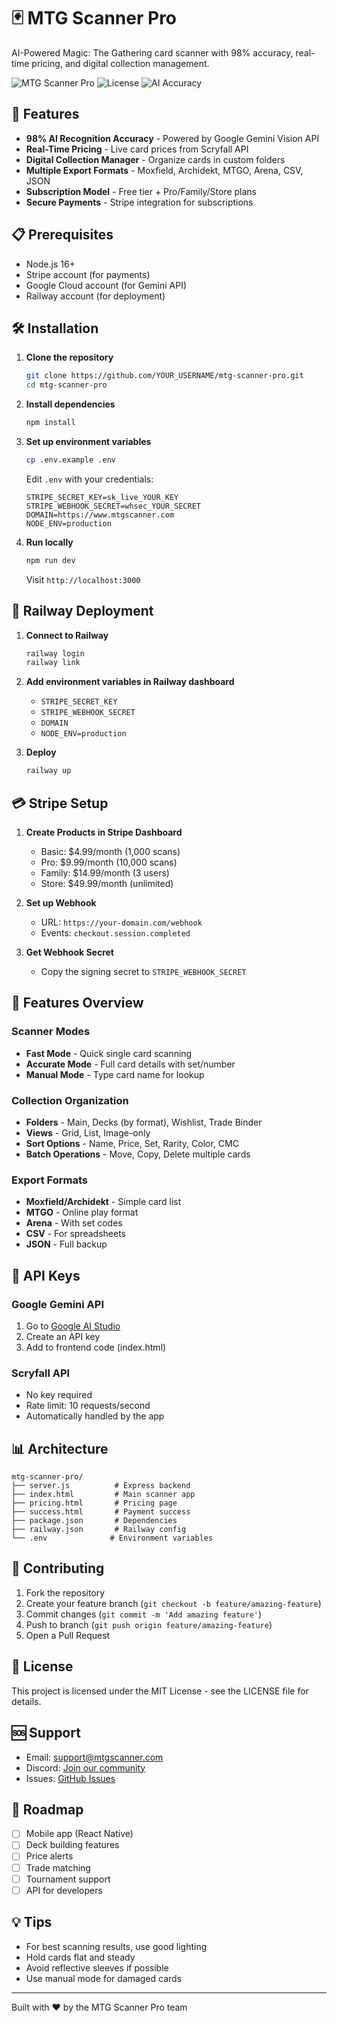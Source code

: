 # 🃏 MTG Scanner Pro

AI-Powered Magic: The Gathering card scanner with 98% accuracy, real-time pricing, and digital collection management.

![MTG Scanner Pro](https://img.shields.io/badge/version-1.3.0-blue)
![License](https://img.shields.io/badge/license-MIT-green)
![AI Accuracy](https://img.shields.io/badge/AI%20Accuracy-98%25-success)

## 🚀 Features

- **98% AI Recognition Accuracy** - Powered by Google Gemini Vision API
- **Real-Time Pricing** - Live card prices from Scryfall API
- **Digital Collection Manager** - Organize cards in custom folders
- **Multiple Export Formats** - Moxfield, Archidekt, MTGO, Arena, CSV, JSON
- **Subscription Model** - Free tier + Pro/Family/Store plans
- **Secure Payments** - Stripe integration for subscriptions

## 📋 Prerequisites

- Node.js 16+ 
- Stripe account (for payments)
- Google Cloud account (for Gemini API)
- Railway account (for deployment)

## 🛠️ Installation

1. **Clone the repository**
   ```bash
   git clone https://github.com/YOUR_USERNAME/mtg-scanner-pro.git
   cd mtg-scanner-pro
   ```

2. **Install dependencies**
   ```bash
   npm install
   ```

3. **Set up environment variables**
   ```bash
   cp .env.example .env
   ```

   Edit `.env` with your credentials:
   ```env
   STRIPE_SECRET_KEY=sk_live_YOUR_KEY
   STRIPE_WEBHOOK_SECRET=whsec_YOUR_SECRET
   DOMAIN=https://www.mtgscanner.com
   NODE_ENV=production
   ```

4. **Run locally**
   ```bash
   npm run dev
   ```

   Visit `http://localhost:3000`

## 🚂 Railway Deployment

1. **Connect to Railway**
   ```bash
   railway login
   railway link
   ```

2. **Add environment variables in Railway dashboard**
   - `STRIPE_SECRET_KEY`
   - `STRIPE_WEBHOOK_SECRET`
   - `DOMAIN`
   - `NODE_ENV=production`

3. **Deploy**
   ```bash
   railway up
   ```

## 💳 Stripe Setup

1. **Create Products in Stripe Dashboard**
   - Basic: $4.99/month (1,000 scans)
   - Pro: $9.99/month (10,000 scans)
   - Family: $14.99/month (3 users)
   - Store: $49.99/month (unlimited)

2. **Set up Webhook**
   - URL: `https://your-domain.com/webhook`
   - Events: `checkout.session.completed`

3. **Get Webhook Secret**
   - Copy the signing secret to `STRIPE_WEBHOOK_SECRET`

## 📱 Features Overview

### Scanner Modes
- **Fast Mode** - Quick single card scanning
- **Accurate Mode** - Full card details with set/number
- **Manual Mode** - Type card name for lookup

### Collection Organization
- **Folders** - Main, Decks (by format), Wishlist, Trade Binder
- **Views** - Grid, List, Image-only
- **Sort Options** - Name, Price, Set, Rarity, Color, CMC
- **Batch Operations** - Move, Copy, Delete multiple cards

### Export Formats
- **Moxfield/Archidekt** - Simple card list
- **MTGO** - Online play format
- **Arena** - With set codes
- **CSV** - For spreadsheets
- **JSON** - Full backup

## 🔧 API Keys

### Google Gemini API
1. Go to [Google AI Studio](https://makersuite.google.com/app/apikey)
2. Create an API key
3. Add to frontend code (index.html)

### Scryfall API
- No key required
- Rate limit: 10 requests/second
- Automatically handled by the app

## 📊 Architecture

```
mtg-scanner-pro/
├── server.js          # Express backend
├── index.html         # Main scanner app
├── pricing.html       # Pricing page
├── success.html       # Payment success
├── package.json       # Dependencies
├── railway.json       # Railway config
└── .env              # Environment variables
```

## 🤝 Contributing

1. Fork the repository
2. Create your feature branch (`git checkout -b feature/amazing-feature`)
3. Commit changes (`git commit -m 'Add amazing feature'`)
4. Push to branch (`git push origin feature/amazing-feature`)
5. Open a Pull Request

## 📄 License

This project is licensed under the MIT License - see the LICENSE file for details.

## 🆘 Support

- Email: support@mtgscanner.com
- Discord: [Join our community](https://discord.gg/mtgscanner)
- Issues: [GitHub Issues](https://github.com/YOUR_USERNAME/mtg-scanner-pro/issues)

## 🎯 Roadmap

- [ ] Mobile app (React Native)
- [ ] Deck building features
- [ ] Price alerts
- [ ] Trade matching
- [ ] Tournament support
- [ ] API for developers

## 💡 Tips

- For best scanning results, use good lighting
- Hold cards flat and steady
- Avoid reflective sleeves if possible
- Use manual mode for damaged cards

---

Built with ❤️ by the MTG Scanner Pro team
